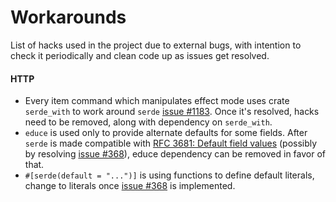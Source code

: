 # Workarounds
List of hacks used in the project due to external bugs, with intention to check it periodically and clean code up as issues get resolved.

#### HTTP
- Every item command which manipulates effect mode uses crate `serde_with` to work around `serde` [issue #1183](https://github.com/serde-rs/serde/issues/1183). Once it's resolved, hacks need to be removed, along with dependency on `serde_with`.
- `educe` is used only to provide alternate defaults for some fields. After `serde` is made compatible with [RFC 3681: Default field values](https://github.com/rust-lang/rust/issues/132162) (possibly by resolving [issue #368](https://github.com/serde-rs/serde/issues/368)), educe dependency can be removed in favor of that.
- `#[serde(default = "...")]` is using functions to define default literals, change to literals once [issue #368](https://github.com/serde-rs/serde/issues/368) is implemented. 
